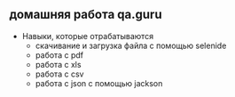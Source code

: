 ## домашняя работа qa.guru

* Навыки, которые отрабатываются
  * скачивание и загрузка файла с помощью selenide 
  * работа с pdf
  * работа с xls
  * работа с csv
  * работа с json с помощью jackson
